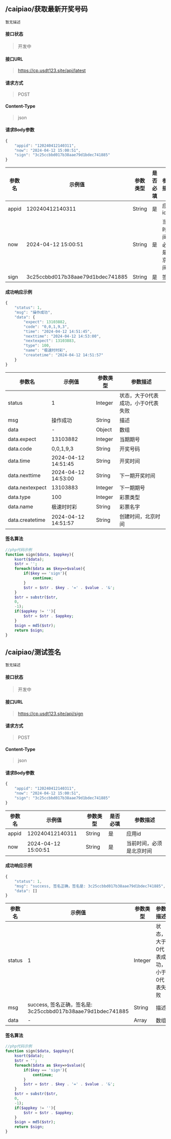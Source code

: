 ## /caipiao/获取最新开奖号码
```text
暂无描述
```
#### 接口状态
> 开发中

#### 接口URL
> https://cp.usdt123.site/api/latest

#### 请求方式
> POST

#### Content-Type
> json

#### 请求Body参数
```javascript
{
	"appid": "120240412140311",
	"now": "2024-04-12 15:00:51",
	"sign": "3c25ccbbd017b38aae79d1bdec741885"
}
```
参数名 | 示例值 | 参数类型 | 是否必填 | 参数描述
--- | --- | --- | --- | ---
appid | 120240412140311 | String | 是 | 应用id
now | 2024-04-12 15:00:51 | String | 是 | 当前时间，必须是北京时间
sign | 3c25ccbbd017b38aae79d1bdec741885 | String | 是 | 签名
#### 成功响应示例
```javascript
{
	"status": 1,
	"msg": "操作成功",
	"data": {
		"expect": 13103882,
		"code": "0,0,1,9,3",
		"time": "2024-04-12 14:51:45",
		"nexttime": "2024-04-12 14:53:00",
		"nextexpect": 13103883,
		"type": 100,
		"name": "极速时时彩",
		"createtime": "2024-04-12 14:51:57"
	}
}
```
参数名 | 示例值 | 参数类型 | 参数描述
--- | --- | --- | ---
status | 1 | Integer | 状态，大于0代表成功，小于0代表失败
msg | 操作成功 | String | 描述
data | - | Object | 数组
data.expect | 13103882 | Integer | 当期期号
data.code | 0,0,1,9,3 | String | 开奖号码
data.time | 2024-04-12 14:51:45 | String | 开奖时间
data.nexttime | 2024-04-12 14:53:00 | String | 下一期开奖时间
data.nextexpect | 13103883 | Integer | 下一期期号
data.type | 100 | Integer | 彩票类型
data.name | 极速时时彩 | String | 彩票名字
data.createtime | 2024-04-12 14:51:57 | String | 创建时间，北京时间
#### 签名算法
```php
//php代码示例
function sign($data, $appkey){
    ksort($data);
    $str = '';
    foreach($data as $key=>$value){
        if($key == 'sign'){
            continue;
        }
        $str = $str . $key . '=' . $value . '&';
    }
    $str = substr($str,
    0,
    -1);
    if($appkey != ''){
        $str = $str . $appkey;
    }
    $sign = md5($str);
    return $sign;
}
```
## /caipiao/测试签名
```text
暂无描述
```
#### 接口状态
> 开发中

#### 接口URL
> https://cp.usdt123.site/api/sign

#### 请求方式
> POST

#### Content-Type
> json

#### 请求Body参数
```javascript
{
	"appid": "120240412140311",
	"now": "2024-04-12 15:00:51",
	"sign": "3c25ccbbd017b38aae79d1bdec741885"
}
```
参数名 | 示例值 | 参数类型 | 是否必填 | 参数描述
--- | --- | --- | --- | ---
appid | 120240412140311 | String | 是 | 应用id
now | 2024-04-12 15:00:51 | String | 是 | 当前时间，必须是北京时间
#### 成功响应示例
```javascript
{
	"status": 1,
	"msg": "success, 签名正确，签名是: 3c25ccbbd017b38aae79d1bdec741885",
	"data": []
}
```
参数名 | 示例值 | 参数类型 | 参数描述
--- | --- | --- | ---
status | 1 | Integer | 状态，大于0代表成功，小于0代表失败
msg | success, 签名正确，签名是: 3c25ccbbd017b38aae79d1bdec741885 | String | 描述
data | - | Array | 数组
#### 签名算法
```php
//php代码示例
function sign($data, $appkey){
    ksort($data);
    $str = '';
    foreach($data as $key=>$value){
        if($key == 'sign'){
            continue;
        }
        $str = $str . $key . '=' . $value . '&';
    }
    $str = substr($str,
    0,
    -1);
    if($appkey != ''){
        $str = $str . $appkey;
    }
    $sign = md5($str);
    return $sign;
}
```
